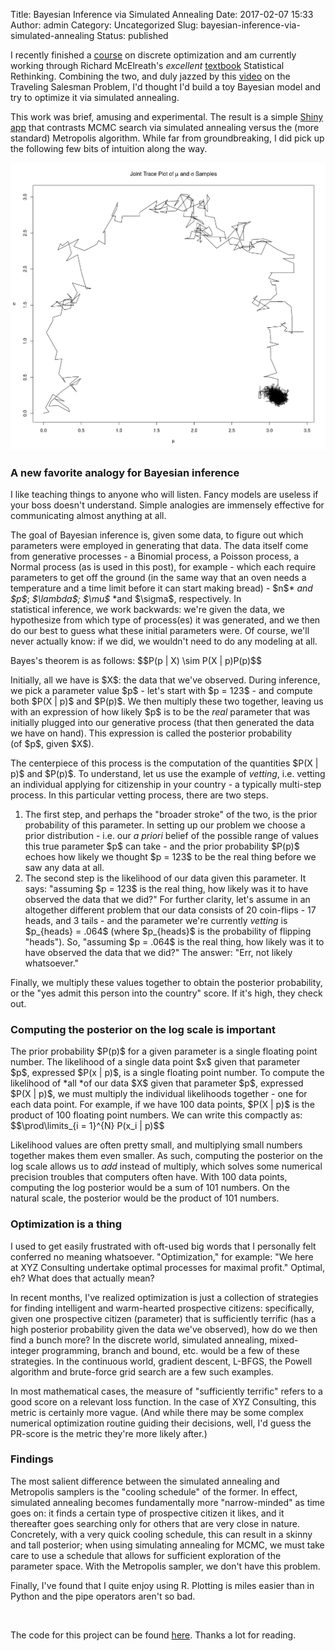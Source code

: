 Title: Bayesian Inference via Simulated Annealing
Date: 2017-02-07 15:33
Author: admin
Category: Uncategorized
Slug: bayesian-inference-via-simulated-annealing
Status: published

I recently finished a
[course](https://www.coursera.org/learn/discrete-optimization) on
discrete optimization and am currently working through Richard
McElreath's *excellent*
[textbook](http://xcelab.net/rm/statistical-rethinking/) Statistical
Rethinking. Combining the two, and duly jazzed by this
[video](https://www.youtube.com/watch?v=SC5CX8drAtU) on the Traveling
Salesman Problem, I'd thought I'd build a toy Bayesian model and try to
optimize it via simulated annealing.

This work was brief, amusing and experimental. The result is a simple
[Shiny
app](https://willwolf.shinyapps.io/bayesian-inference-simulated-annealing/)
that contrasts MCMC search via simulated annealing versus the (more
standard) Metropolis algorithm. While far from groundbreaking, I did
pick up the following few bits of intuition along the way.

![](figures/bayesian_inference_simulated_annealing_traceplot.png)

### A new favorite analogy for Bayesian inference

I like teaching things to anyone who will listen. Fancy models are
useless if your boss doesn't understand. Simple analogies are
immensely effective for communicating almost anything at all.

The goal of Bayesian inference is, given some data, to figure out which
parameters were employed in generating that data. The data itself come
from generative processes - a Binomial process, a Poisson process, a
Normal process (as is used in this post), for example - which each
require parameters to get off the ground (in the same way that an oven
needs a temperature and a time limit before it can start making bread) -
\$n\$* *and \$p\$*; *\$\\lambda\$; \$\\mu\$* *and \$\\sigma\$,
respectively. In statistical inference, we work backwards: we're given
the data, we hypothesize from which type of process(es) it was
generated, and we then do our best to guess what these initial
parameters were. Of course, we'll never actually know: if we did, we
wouldn't need to do any modeling at all.

Bayes's theorem is as follows: \$\$P(p | X) \\sim P(X | p)P(p)\$\$

Initially, all we have is \$X\$: the data that we've observed. During
inference, we pick a parameter value \$p\$ - let's start with \$p =
123\$ - and compute both \$P(X | p)\$ and \$P(p)\$. We then multiply
these two together, leaving us with an expression of how likely \$p\$ is
to be the *real* parameter that was initially plugged into our
generative process (that then generated the data we have on hand). This
expression is called the posterior probability (of \$p\$, given \$X\$).

The centerpiece of this process is the computation of the
quantities \$P(X | p)\$ and \$P(p)\$. To understand, let us use the
example of *vetting*, i.e. vetting an individual applying for
citizenship in your country - a typically multi-step process. In this
particular vetting process, there are two steps.

1.  The first step, and perhaps the "broader stroke" of the two, is the
    prior probability of this parameter. In setting up our problem we
    choose a prior distribution - i.e. our *a priori* belief of the
    possible range of values this true parameter \$p\$ can take - and
    the prior probability \$P(p)\$ echoes how likely we thought \$p =
    123\$ to be the real thing before we saw any data at all.
2.  The second step is the likelihood of our data given this parameter.
    It says: "assuming \$p = 123\$ is the real thing, how likely was it
    to have observed the data that we did?" For further clarity, let's
    assume in an altogether different problem that our data consists of
    20 coin-flips - 17 heads, and 3 tails - and the parameter we're
    currently *vetting* is \$p\_{heads} = .064\$ (where \$p\_{heads}\$
    is the probability of flipping "heads"). So, "assuming \$p = .064\$
    is the real thing, how likely was it to have observed the data that
    we did?" The answer: "Err, not likely whatsoever."

Finally, we multiply these values together to obtain the posterior
probability, or the "yes admit this person into the country" score. If
it's high, they check out.

### Computing the posterior on the log scale is important

The prior probability \$P(p)\$ for a given parameter is a single
floating point number. The likelihood of a single data point \$x\$ given
that parameter \$p\$, expressed \$P(x | p)\$, is a single floating point
number. To compute the likelihood of *all *of our data \$X\$ given that
parameter \$p\$, expressed \$P(X | p)\$, we must multiply the individual
likelihoods together - one for each data point. For example, if we have
100 data points, \$P(X | p)\$ is the product of 100 floating point
numbers. We can write this compactly as: \$\$\\prod\\limits\_{i =
1}\^{N} P(x\_i | p)\$\$

Likelihood values are often pretty small, and multiplying small numbers
together makes them even smaller. As such, computing the posterior on
the log scale allows us to *add* instead of multiply, which solves some
numerical precision troubles that computers often have. With 100 data
points, computing the log posterior would be a sum of 101 numbers. On
the natural scale, the posterior would be the product of 101 numbers.

### Optimization is a thing

I used to get easily frustrated with oft-used big words that I
personally felt conferred no meaning whatsoever. "Optimization," for
example: "We here at XYZ Consulting undertake optimal processes for
maximal profit." Optimal, eh? What does that actually mean?

In recent months, I've realized optimization is just a collection of
strategies for finding intelligent and warm-hearted prospective
citizens: specifically, given one prospective citizen (parameter) that
is sufficiently terrific (has a high posterior probability given the
data we've observed), how do we then find a bunch more? In the discrete
world, simulated annealing, mixed-integer programming, branch and bound,
etc. would be a few of these strategies. In the continuous world,
gradient descent, L-BFGS, the Powell algorithm and brute-force grid
search are a few such examples.

In most mathematical cases, the measure of "sufficiently terrific"
refers to a good score on a relevant loss function. In the case of XYZ
Consulting, this metric is certainly more vague. (And while there may be
some complex numerical optimization routine guiding their decisions,
well, I'd guess the PR-score is the metric they're more likely after.)

### Findings

The most salient difference between the simulated annealing and
Metropolis samplers is the "cooling schedule" of the former. In effect,
simulated annealing becomes fundamentally more "narrow-minded" as time
goes on: it finds a certain type of prospective citizen it likes, and it
thereafter goes searching only for others that are very close in nature.
Concretely, with a very quick cooling schedule, this can result in a
skinny and tall posterior; when using simulating annealing for MCMC, we
must take care to use a schedule that allows for sufficient exploration
of the parameter space. With the Metropolis sampler, we don't have this
problem.

Finally, I've found that I quite enjoy using R. Plotting is miles easier
than in Python and the pipe operators aren't so bad.

 

The code for this project can be found
[here](https://github.com/cavaunpeu/bayesian-inference-simulated-annealing).
Thanks a lot for reading. 
